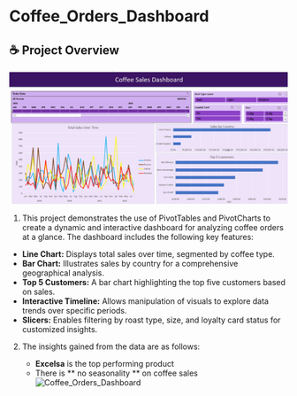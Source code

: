 # Coffee_Orders_Dashboard

## :coffee: Project Overview  
![Coffee_Orders_Dashboard](./Coffee_Orders_Dashboard.png)
1. This project demonstrates the use of PivotTables and PivotCharts to create a dynamic and interactive dashboard for analyzing coffee orders at a glance. The dashboard includes the following key features:

- **Line Chart:** Displays total sales over time, segmented by coffee type.
- **Bar Chart:** Illustrates sales by country for a comprehensive geographical analysis.
- **Top 5 Customers:** A bar chart highlighting the top five customers based on sales.
- **Interactive Timeline:** Allows manipulation of visuals to explore data trends over specific periods.
- **Slicers:** Enables filtering by roast type, size, and loyalty card status for customized insights.
  
2. The insights gained from the data are as follows:

   
   - **Excelsa** is the top performing product 
   - There is ** no seasonality ** on coffee sales
     ![Coffee_Orders_Dashboard](.images/coffee_seasonality.png)
